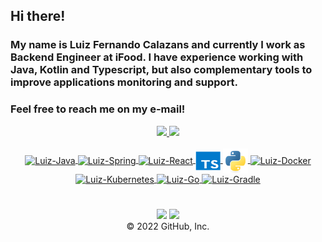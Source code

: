 ## Hi there!
### My name is Luiz Fernando Calazans and currently I work as Backend Engineer at iFood. I have experience working with Java, Kotlin and Typescript, but also complementary tools to improve applications monitoring and support.
### Feel free to reach me on my e-mail!

<div align="center">
<div align="center">
  <a href="https://github.com/luizcalazans16">
  <img height="180em" src="https://github-readme-stats.vercel.app/api?username=luizcalazans16&show_icons=true&theme=dark&include_all_commits=true&count_private=true"/>
  <img height="180em" src="https://github-readme-stats.vercel.app/api/top-langs/?username=luizcalazans16&layout=compact&langs_count=7&theme=dark"/>
</div>

<div style="display: inline_block"><br>
  <img align="center" alt="Luiz-Java" height="50" width="50" src="https://cdn.jsdelivr.net/gh/devicons/devicon/icons/java/java-plain-wordmark.svg">
    <img align="center" alt="Luiz-Spring" height="50" width="40" src="https://cdn.jsdelivr.net/gh/devicons/devicon/icons/spring/spring-original-wordmark.svg" />
  <img align="center" alt="Luiz-React" height="30" width="40" src="https://cdn.jsdelivr.net/gh/devicons/devicon/icons/kotlin/kotlin-original.svg">
  <img align="center" alt="Luiz-Ts" height="30" width="40" src="https://raw.githubusercontent.com/devicons/devicon/master/icons/typescript/typescript-plain.svg">
  <img align="center" alt="Luiz-Python" height="40" width="40" src="https://raw.githubusercontent.com/devicons/devicon/master/icons/python/python-original.svg">
  <img align="center" alt="Luiz-Docker" height="50" width="40" src="https://cdn.jsdelivr.net/gh/devicons/devicon/icons/docker/docker-original-wordmark.svg" />
  <img align="center" alt="Luiz-Kubernetes" height="50" width="40" src="https://cdn.jsdelivr.net/gh/devicons/devicon/icons/kubernetes/kubernetes-plain-wordmark.svg" />
  <img align="center" alt="Luiz-Go" height="50" width="40" src="https://cdn.jsdelivr.net/gh/devicons/devicon/icons/go/go-original-wordmark.svg" />
  <img align="center" alt="Luiz-Gradle" height="50" width="40" src="https://cdn.jsdelivr.net/gh/devicons/devicon/icons/gradle/gradle-plain.svg" />
</div>

#

<div>
    
</div>

<div>
  <a href = "mailto:luizfernando.calazans8@gmail.com"><img src="https://img.shields.io/badge/-Gmail-%23333?style=for-the-badge&logo=gmail&logoColor=white" target="_blank"></a>
  <a href="https://www.linkedin.com/in/luiz-fernando-calazans-pereira-filho-449411143/" target="_blank"><img src="https://img.shields.io/badge/-LinkedIn-%230077B5?style=for-the-badge&logo=linkedin&logoColor=white" target="_blank"></a>
</div>
© 2022 GitHub, Inc.
